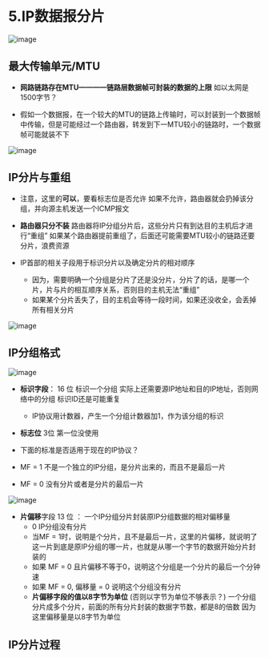 


# 5.IP数据报分片  

![image](https://user-images.githubusercontent.com/58176267/162470730-7ce1f56c-0f4f-44bf-9b54-b45bf81e5a46.png)

## 最大传输单元/MTU  

* **网路链路存在MTU————链路层数据帧可封装的数据的上限**  如以太网是1500字节？

* 假如一个数据报，在一个较大的MTU的链路上传输时，可以封装到一个数据帧中传输，但是可能经过一个路由器，转发到下一MTU较小的链路时，一个数据帧可能就装不下  

![image](https://user-images.githubusercontent.com/58176267/162471734-5102cb30-6864-4424-98dc-4c73c01fa4bd.png)

## IP分片与重组  

* 注意，这里的**可以**，要看标志位是否允许  如果不允许，路由器就会扔掉该分组，并向源主机发送一个ICMP报文  

* **路由器只分不装**   路由器将IP分组分片后，这些分片只有到达目的主机后才进行“重组”  如果某个路由器提前重组了，后面还可能需要MTU较小的链路还要分片，浪费资源  
* IP首部的相关子段用于标识分片以及确定分片的相对顺序
    * 因为，需要明确一个分组是分片了还是没分片，分片了的话，是哪一个片，片与片的相互顺序关系，否则目的主机无法“重组”
    * 如果某个分片丢失了，目的主机会等待一段时间，如果还没收全，会丢掉所有相关分片  


![image](https://user-images.githubusercontent.com/58176267/162473069-3d4899d2-11e6-422d-a7c1-6ae5ed894890.png)


## IP分组格式  

![image](https://user-images.githubusercontent.com/58176267/162473168-627cfb99-e923-4f7d-bbe4-cec8ba1698d0.png)


* **标识字段**： 16 位  标识一个分组  实际上还需要源IP地址和目的IP地址，否则网络中的分组 标识ID还是可能重复
    * IP协议用计数器，产生一个分组计数器加1，作为该分组的标识  

* **标志位** 3位  第一位没使用

* 下面的标准是否适用于现在的IP协议？
* MF = 1 不是一个独立的IP分组，是分片出来的，而且不是最后一片
* MF = 0  没有分片或者是分片的最后一片

![image](https://user-images.githubusercontent.com/58176267/162473863-8175347d-96ef-4845-a620-5864c9a4f050.png)

* **片偏移**字段  13 位 ： 一个IP分组分片封装原IP分组数据的相对偏移量
    * 0 IP分组没有分片    
    * 当MF = 1时，说明是个分片，且不是最后一片，这里的片偏移，就说明了这一片到底是原IP分组的哪一片，也就是从哪一个字节的数据开始分片封装的
    * 如果 MF = 0 且片偏移不等于0，说明这个分组是一个分片的最后一个分钟速
    * 如果 MF = 0, 偏移量 = 0 说明这个分组没有分片  
    * **片偏移字段的值以8字节为单位** (否则以字节为单位不够表示？)  一个分组分片成多个分片，前面的所有分片封装的数据字节数，都是8的倍数  因为这里偏移量是以8字节为单位

## IP分片过程  











